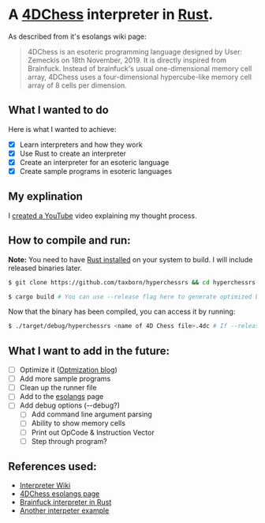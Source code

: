 # A [4DChess](https://esolangs.org/wiki/4DChess) interpreter in [Rust](https://www.rust-lang.org/).

As described from it's esolangs wiki page:

> 4DChess is an esoteric programming language designed by User: Zemeckis on 18th November, 2019. It is directly inspired from Brainfuck. Instead of brainfuck's usual one-dimensional memory cell array, 4DChess uses a four-dimensional hypercube-like memory cell array of 8 cells per dimension. 

## What I wanted to do
Here is what I wanted to achieve:

- [X] Learn interpreters and how they work
- [X] Use Rust to create an interpreter
- [X] Create an interpreter for an esoteric language
- [X] Create sample programs in esoteric languages

## My explination
I [created a YouTube](https://youtu.be/CKC-ITrp0yU) video explaining my thought process.

## How to compile and run:

**Note:** You need to have [Rust installed](https://rustup.rs) on your system to build. I will include released binaries later.

```bash
$ git clone https://github.com/taxborn/hyperchessrs && cd hyperchessrs

$ cargo build # You can use --release flag here to generate optimized binary
```

Now that the binary has been compiled, you can access it by running:

```bash
$ ./target/debug/hyperchessrs <name of 4D Chess file>.4dc # If --release was used, the path is ./target/release/hyperchessrs
```

## What I want to add in the future:
- [ ] Optimize it ([Optmization blog](https://www.nayuki.io/page/optimizing-brainfuck-compiler))
- [ ] Add more sample programs
- [ ] Clean up the runner file
- [ ] Add to the [esolangs](https://esolangs.org/wiki/4DChess) page
- [ ] Add debug options (--debug?)
  - [ ] Add command line argument parsing
  - [ ] Ability to show memory cells
  - [ ] Print out OpCode & Instruction Vector
  - [ ] Step through program?

## References used:
- [Interpreter Wiki](https://en.wikipedia.org/wiki/Interpreter_(computing))
- [4DChess esolangs page](https://esolangs.org/wiki/4DChess)
- [Brainfuck interpreter in Rust](https://dev.to/shritesh/writing-a-brainfuck-interpreter-in-rust-and-webassembly-13f)
- [Another interpeter example](https://docs.rs/brainfuck/0.2.0/brainfuck/)

